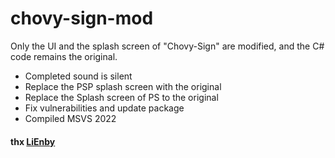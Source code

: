 # chovy-sign-mod
 Only the UI and the splash screen of "Chovy-Sign" are modified, and the C# code remains the original.
 - Completed sound is silent
 - Replace the PSP splash screen with the original
 - Replace the Splash screen of PS to the original
 - Fix vulnerabilities and update package
 - Compiled MSVS 2022
  #### thx [LiEnby](https://github.com/LiEnby/chovy-sign "chovy-sign")

